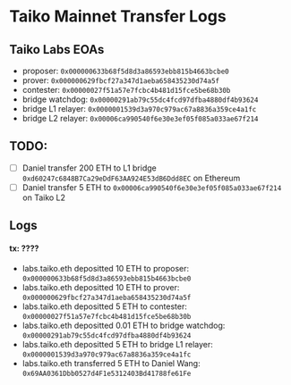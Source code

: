 # Taiko Mainnet Transfer Logs

## Taiko Labs EOAs

- proposer: `0x000000633b68f5d8d3a86593ebb815b4663bcbe0`
- prover: `0x000000629fbcf27a347d1aeba658435230d74a5f`
- contester: `0x00000027f51a57e7fcbc4b481d15fce5be68b30b`
- bridge watchdog: `0x00000291ab79c55dc4fcd97dfba4880df4b93624`
- bridge L1 relayer: `0x0000001539d3a970c979ac67a8836a359ce4a1fc`
- bridge L2 relayer: `0x00006ca990540f6e30e3ef05f085a033ae67f214`

## TODO:

- [ ] Daniel transfer 200 ETH to L1 bridge `0xd60247c6848B7Ca29eDdF63AA924E53dB6Ddd8EC` on Ethereum
- [ ] Daniel transfer 5 ETH to `0x00006ca990540f6e30e3ef05f085a033ae67f214` on Taiko L2

## Logs

#### tx: ????

- labs.taiko.eth depositted 10 ETH to proposer: `0x000000633b68f5d8d3a86593ebb815b4663bcbe0`
- labs.taiko.eth depositted 10 ETH to prover: `0x000000629fbcf27a347d1aeba658435230d74a5f`
- labs.taiko.eth depositted 5 ETH to contester: `0x00000027f51a57e7fcbc4b481d15fce5be68b30b`
- labs.taiko.eth depositted 0.01 ETH to bridge watchdog: `0x00000291ab79c55dc4fcd97dfba4880df4b93624`
- labs.taiko.eth depositted 5 ETH to bridge L1 relayer: `0x0000001539d3a970c979ac67a8836a359ce4a1fc`
- labs.taiko.eth transferred 5 ETH to Daniel Wang: `0x69AA0361Dbb0527d4F1e5312403Bd41788fe61Fe`
